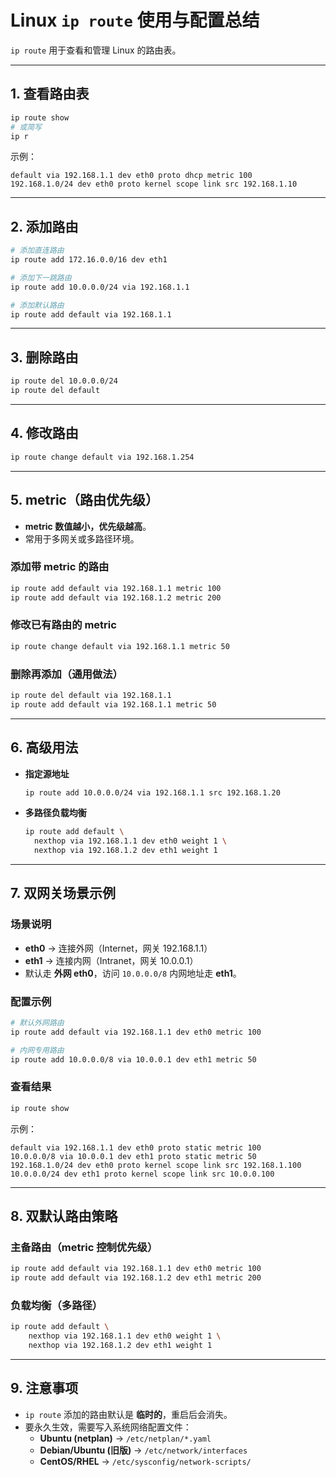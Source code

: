 # Linux `ip route` 使用与配置总结

`ip route` 用于查看和管理 Linux 的路由表。

---

## 1. 查看路由表
```bash
ip route show
# 或简写
ip r
```
示例：
```
default via 192.168.1.1 dev eth0 proto dhcp metric 100
192.168.1.0/24 dev eth0 proto kernel scope link src 192.168.1.10
```

---

## 2. 添加路由
```bash
# 添加直连路由
ip route add 172.16.0.0/16 dev eth1

# 添加下一跳路由
ip route add 10.0.0.0/24 via 192.168.1.1

# 添加默认路由
ip route add default via 192.168.1.1
```

---

## 3. 删除路由
```bash
ip route del 10.0.0.0/24
ip route del default
```

---

## 4. 修改路由
```bash
ip route change default via 192.168.1.254
```

---

## 5. metric（路由优先级）
- **metric 数值越小，优先级越高**。
- 常用于多网关或多路径环境。

### 添加带 metric 的路由
```bash
ip route add default via 192.168.1.1 metric 100
ip route add default via 192.168.1.2 metric 200
```

### 修改已有路由的 metric
```bash
ip route change default via 192.168.1.1 metric 50
```

### 删除再添加（通用做法）
```bash
ip route del default via 192.168.1.1
ip route add default via 192.168.1.1 metric 50
```

---

## 6. 高级用法
- **指定源地址**
  ```bash
  ip route add 10.0.0.0/24 via 192.168.1.1 src 192.168.1.20
  ```

- **多路径负载均衡**
  ```bash
  ip route add default \
    nexthop via 192.168.1.1 dev eth0 weight 1 \
    nexthop via 192.168.1.2 dev eth1 weight 1
  ```

---

## 7. 双网关场景示例

### 场景说明
- **eth0** → 连接外网（Internet，网关 192.168.1.1）  
- **eth1** → 连接内网（Intranet，网关 10.0.0.1）  
- 默认走 **外网 eth0**，访问 `10.0.0.0/8` 内网地址走 **eth1**。

### 配置示例
```bash
# 默认外网路由
ip route add default via 192.168.1.1 dev eth0 metric 100

# 内网专用路由
ip route add 10.0.0.0/8 via 10.0.0.1 dev eth1 metric 50
```

### 查看结果
```bash
ip route show
```
示例：
```
default via 192.168.1.1 dev eth0 proto static metric 100
10.0.0.0/8 via 10.0.0.1 dev eth1 proto static metric 50
192.168.1.0/24 dev eth0 proto kernel scope link src 192.168.1.100
10.0.0.0/24 dev eth1 proto kernel scope link src 10.0.0.100
```

---

## 8. 双默认路由策略

### 主备路由（metric 控制优先级）
```bash
ip route add default via 192.168.1.1 dev eth0 metric 100
ip route add default via 192.168.1.2 dev eth1 metric 200
```

### 负载均衡（多路径）
```bash
ip route add default \
    nexthop via 192.168.1.1 dev eth0 weight 1 \
    nexthop via 192.168.1.2 dev eth1 weight 1
```

---

## 9. 注意事项
- `ip route` 添加的路由默认是 **临时的**，重启后会消失。
- 要永久生效，需要写入系统网络配置文件：
  - **Ubuntu (netplan)** → `/etc/netplan/*.yaml`
  - **Debian/Ubuntu (旧版)** → `/etc/network/interfaces`
  - **CentOS/RHEL** → `/etc/sysconfig/network-scripts/`

